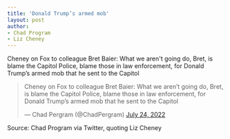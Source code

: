 ```yaml
---
title: 'Donald Trump’s armed mob'
layout: post
author:
- Chad Program
- Liz Cheney
---
```


Cheney on Fox to colleague Bret Baier: What we aren't going do, Bret, is blame the Capitol Police, blame those in law enforcement, for Donald Trump’s armed mob that he sent to the Capitol

<blockquote class="twitter-tweet"><p lang="en" dir="ltr">Cheney on Fox to colleague Bret Baier: What we aren’t going do, Bret, is blame the Capitol Police, blame those in law enforcement, for Donald Trump’s armed mob that he sent to the Capitol</p>&mdash; Chad Pergram (@ChadPergram) <a href="https://twitter.com/ChadPergram/status/1551213707056881671?ref_src=twsrc%5Etfw">July 24, 2022</a></blockquote> <script async src="https://platform.twitter.com/widgets.js" charset="utf-8"></script>

Source: Chad Program via Twitter, quoting Liz Cheney
